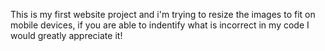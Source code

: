 This is my first website project and i'm trying to resize the images to fit on mobile devices, if you are able to indentify what is incorrect in my code I would greatly appreciate it!
